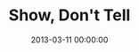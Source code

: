 ---
event: Fluent 2013
title: "Show, Don't Tell"
description: > 
    How Web technology is driving the evolution of reading and writing, and what O'Reilly is doing about it. 
    
    [http://fluentconf.com/fluent2013/public/schedule/detail/29564](http://fluentconf.com/fluent2013/public/schedule/detail/29564)

youtube_id: bIe2E-9SIMI
authors: 
    - Nellie McKesson
    - Chris Wilson

tags: 
  - Nellie McKesson
  - Chris Wilson

layout: youtube
date: 2013-03-11 00:00:00
---